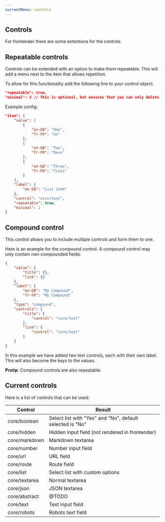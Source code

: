 ```yaml
---
currentMenu: controls
---
```


## Controls

For frontender there are some extentions for the controls.

## Repeatable controls
Controls can be extended with an option to make them repeatable.
This will add a menu next to the item that allows repetition.

To allow for this functionality add the following line to your control object.
```json
"repeatable": true,
"minimal": 3 // This is optional, but ensures that you can only delete repetitions when it exceeds this number.
```

Example config:
```json
"item": {
    "value": [
        {
            "en-GB": "One",
            "fr-FR": "Un"
        },
        {
            "en-GB": "Two",
            "fr-FR": "Deux"
        },
        {
            "en-GB": "Three",
            "fr-FR": "Trois"
        }
    ],
    "label": {
        "en-GB": "List item"
    },
    "control": "core/text",
    "repeatable": true,
    "minimal": 2
}
```

## Compound control
This control allows you to include multiple controls and form them to one.

Here is an example for the compound control. A compound control may only contain non-compounded fields.

```json
{
    "value": {
        "title": {},
        "link": {}
    },
    "label": {
        "en-GB": "My Compound",
        "fr-FR": "My Compound"
    },
    "type": "compound",
    "controls": {
        "title": {
            "control": "core/text"
        },
        "link": {
            "control": "core/text"
        }
    }
}
```

In this example we have added two text controls, each with their own label.
This will also become the keys to the values.

**Protip**: Compound controls are also repeatable.

## Current controls
Here is a list of controls that can be used:

| Control | Result
| - | - |
| core/boolean | Select list with "Yes" and "No", default selected is "No" |
| core/hidden | Hidden input field (not rendered in frontender) |
| core/markdown | Markdown textarea |
| core/number | Number input field |
| core/url | URL field |
| core/route | Route field |
| core/list | Select list with custom options |
| core/textarea | Normal textarea |
| core/json | JSON textarea |
| core/abstract | @TODO |
| core/text | Text input field |
| core/robots | Robots text field |
